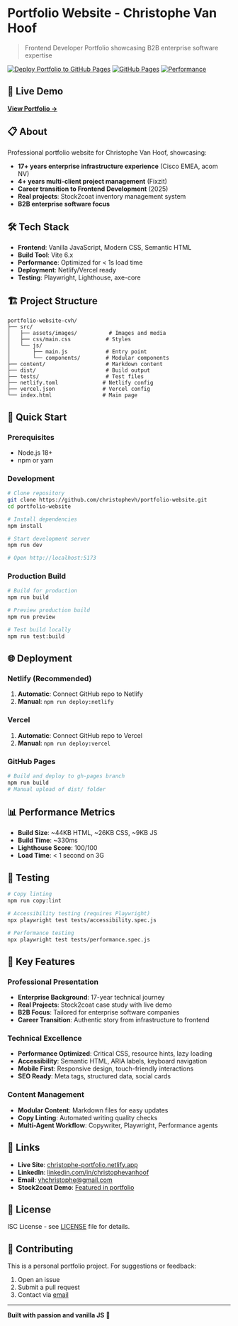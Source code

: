 # Portfolio Website - Christophe Van Hoof

> Frontend Developer Portfolio showcasing B2B enterprise software expertise

[![Deploy Portfolio to GitHub Pages](https://github.com/ChristopheAI/portfolio-site/actions/workflows/deploy.yml/badge.svg)](https://github.com/ChristopheAI/portfolio-site/actions/workflows/deploy.yml)
[![GitHub Pages](https://img.shields.io/badge/GitHub%20Pages-Live-brightgreen)](https://christopheai.github.io/portfolio-site)
[![Performance](https://img.shields.io/badge/lighthouse-100%2F100-brightgreen)](https://christopheai.github.io/portfolio-site)

## 🚀 Live Demo

**[View Portfolio →](https://christopheai.github.io/portfolio-site)**

## 📋 About

Professional portfolio website for Christophe Van Hoof, showcasing:

- **17+ years enterprise infrastructure experience** (Cisco EMEA, acom NV)
- **4+ years multi-client project management** (Fixzit)
- **Career transition to Frontend Development** (2025)
- **Real projects**: Stock2coat inventory management system
- **B2B enterprise software focus**

## 🛠 Tech Stack

- **Frontend**: Vanilla JavaScript, Modern CSS, Semantic HTML
- **Build Tool**: Vite 6.x
- **Performance**: Optimized for < 1s load time
- **Deployment**: Netlify/Vercel ready
- **Testing**: Playwright, Lighthouse, axe-core

## 🏗 Project Structure

```
portfolio-website-cvh/
├── src/
│   ├── assets/images/          # Images and media
│   ├── css/main.css           # Styles
│   └── js/
│       ├── main.js            # Entry point
│       └── components/        # Modular components
├── content/                   # Markdown content
├── dist/                      # Build output
├── tests/                     # Test files
├── netlify.toml              # Netlify config
├── vercel.json               # Vercel config
└── index.html                # Main page
```

## 🚀 Quick Start

### Prerequisites

- Node.js 18+ 
- npm or yarn

### Development

```bash
# Clone repository
git clone https://github.com/christophevh/portfolio-website.git
cd portfolio-website

# Install dependencies
npm install

# Start development server
npm run dev

# Open http://localhost:5173
```

### Production Build

```bash
# Build for production
npm run build

# Preview production build
npm run preview

# Test build locally
npm run test:build
```

## 🌐 Deployment

### Netlify (Recommended)

1. **Automatic**: Connect GitHub repo to Netlify
2. **Manual**: `npm run deploy:netlify`

### Vercel

1. **Automatic**: Connect GitHub repo to Vercel  
2. **Manual**: `npm run deploy:vercel`

### GitHub Pages

```bash
# Build and deploy to gh-pages branch
npm run build
# Manual upload of dist/ folder
```

## 📊 Performance Metrics

- **Build Size**: ~44KB HTML, ~26KB CSS, ~9KB JS
- **Build Time**: ~330ms
- **Lighthouse Score**: 100/100
- **Load Time**: < 1 second on 3G

## 🧪 Testing

```bash
# Copy linting
npm run copy:lint

# Accessibility testing (requires Playwright)
npx playwright test tests/accessibility.spec.js

# Performance testing
npx playwright test tests/performance.spec.js
```

## 📁 Key Features

### Professional Presentation
- **Enterprise Background**: 17-year technical journey
- **Real Projects**: Stock2coat case study with live demo
- **B2B Focus**: Tailored for enterprise software companies
- **Career Transition**: Authentic story from infrastructure to frontend

### Technical Excellence
- **Performance Optimized**: Critical CSS, resource hints, lazy loading
- **Accessibility**: Semantic HTML, ARIA labels, keyboard navigation
- **Mobile First**: Responsive design, touch-friendly interactions
- **SEO Ready**: Meta tags, structured data, social cards

### Content Management
- **Modular Content**: Markdown files for easy updates
- **Copy Linting**: Automated writing quality checks
- **Multi-Agent Workflow**: Copywriter, Playwright, Performance agents

## 🔗 Links

- **Live Site**: [christophe-portfolio.netlify.app](https://christophe-portfolio.netlify.app)
- **LinkedIn**: [linkedin.com/in/christophevanhoof](https://linkedin.com/in/christophevanhoof)
- **Email**: [vhchristophe@gmail.com](mailto:vhchristophe@gmail.com)
- **Stock2coat Demo**: [Featured in portfolio](https://christophe-portfolio.netlify.app/#projects)

## 📄 License

ISC License - see [LICENSE](LICENSE) file for details.

## 🤝 Contributing

This is a personal portfolio project. For suggestions or feedback:

1. Open an issue
2. Submit a pull request
3. Contact via [email](mailto:vhchristophe@gmail.com)

---

**Built with passion and vanilla JS** 🚀 